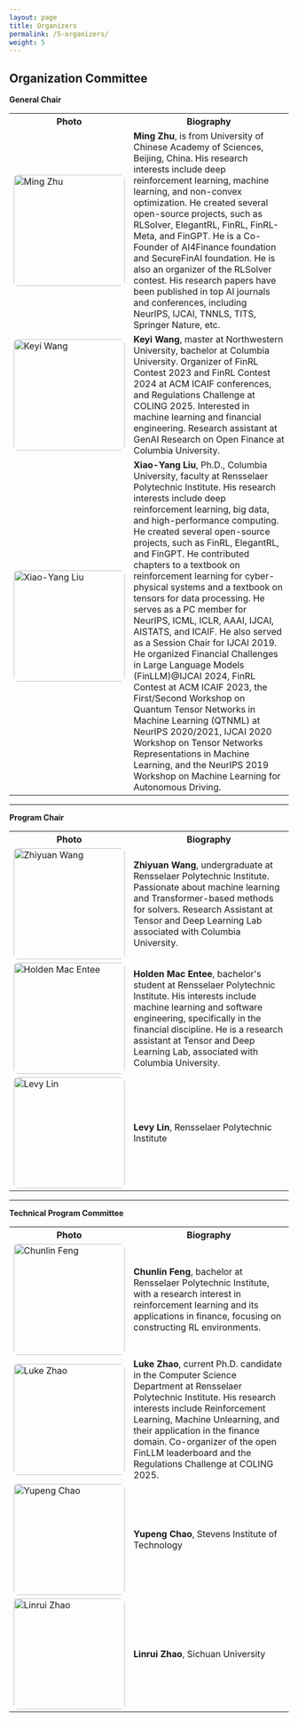 ```yaml
---
layout: page
title: Organizers
permalink: /5-organizers/
weight: 5
---
```


## Organization Committee

**General Chair**  

<table>
  <tr>
    <th>Photo</th>
    <th>Biography</th>
  </tr>

  <tr>
    <td>
      <img 
        src="https://raw.githubusercontent.com/Open-Finance-Lab/RLSolver_Contest_2025/main/docs/assets/organizers/MingZhu.jpg" 
        alt="Ming Zhu"
        style="width:200px; height:auto; border-radius:8px;"
      />
    </td>
    <td>
      <strong>Ming Zhu</strong>, is from University of Chinese Academy of Sciences, Beijing, China. His research interests include deep reinforcement learning, machine learning, and non-convex optimization. He created several open-source projects, such as RLSolver, ElegantRL, FinRL, FinRL-Meta, and FinGPT. He is a Co-Founder of AI4Finance foundation and SecureFinAI foundation. He is also an organizer of the RLSolver contest. His research papers have been published in top AI journals and conferences, including NeurIPS, IJCAI, TNNLS, TITS, Springer Nature, etc.
    </td>
  </tr>

  <tr>
    <td>
      <img 
        src="https://raw.githubusercontent.com/Open-Finance-Lab/RLSolver_Contest_2025/main/docs/assets/organizers/keyi.jpeg" 
        alt="Keyi Wang"
        style="width:200px; height:auto; border-radius:8px;"
      />
    </td>
    <td>
      <strong>Keyi Wang</strong>, master at Northwestern University, bachelor at Columbia University. Organizer of FinRL Contest 2023 and FinRL Contest 2024 at ACM ICAIF conferences, and Regulations Challenge at COLING 2025. Interested in machine learning and financial engineering. Research assistant at GenAI Research on Open Finance at Columbia University.
    </td>
  </tr>

  <tr>
    <td>
      <img 
        src="https://raw.githubusercontent.com/Open-Finance-Lab/RLSolver_Contest_2025/main/docs/assets/organizers/supervisors/liu-xy.png" 
        alt="Xiao-Yang Liu"
        style="width:200px; height:auto; border-radius:8px;"
      />
    </td>
    <td>
      <strong>Xiao-Yang Liu</strong>, Ph.D., Columbia University, faculty at Rensselaer Polytechnic Institute. His research interests include deep reinforcement learning, big data, and high-performance computing. He created several open-source projects, such as FinRL, ElegantRL, and FinGPT. He contributed chapters to a textbook on reinforcement learning for cyber-physical systems and a textbook on tensors for data processing. He serves as a PC member for NeurIPS, ICML, ICLR, AAAI, IJCAI, AISTATS, and ICAIF. He also served as a Session Chair for IJCAI 2019. He organized Financial Challenges in Large Language Models (FinLLM)@IJCAI 2024, FinRL Contest at ACM ICAIF 2023, the First/Second Workshop on Quantum Tensor Networks in Machine Learning (QTNML) at NeurIPS 2020/2021, IJCAI 2020 Workshop on Tensor Networks Representations in Machine Learning, and the NeurIPS 2019 Workshop on Machine Learning for Autonomous Driving.
    </td>
  </tr>
</table>

---

**Program Chair**  

<table>
  <tr>
    <th>Photo</th>
    <th>Biography</th>
  </tr>
  <tr>
    <td>
      <img 
        src="https://raw.githubusercontent.com/Open-Finance-Lab/RLSolver_Contest_2025/main/docs/assets/organizers/Zhiyuan.png" 
        alt="Zhiyuan Wang"
        style="width:200px; height:auto; border-radius:8px;"
      />
    </td>
    <td>
      <strong>Zhiyuan Wang</strong>, undergraduate at Rensselaer Polytechnic Institute. Passionate about machine learning and Transformer-based methods for solvers. Research Assistant at Tensor and Deep Learning Lab associated with Columbia University.
    </td>
  </tr>
  <tr>
    <td>
      <img 
        src="https://raw.githubusercontent.com/Open-Finance-Lab/RLSolver_Contest_2025/main/docs/assets/organizers/Holden.png" 
        alt="Holden Mac Entee"
        style="width:200px; height:auto; border-radius:8px;"
      />
    </td>
    <td>
      <strong>Holden Mac Entee</strong>, bachelor's student at Rensselaer Polytechnic Institute. His interests include machine learning and software engineering, specifically in the financial discipline. He is a research assistant at Tensor and Deep Learning Lab, associated with Columbia University.
    </td>
  </tr>
  <tr>
    <td>
      <img 
        src="https://raw.githubusercontent.com/Open-Finance-Lab/RLSolver_Contest_2025/main/docs/assets/organizers/1.png" 
        alt="Levy Lin"
        style="width:200px; height:auto; border-radius:8px;"
      />
    </td>
    <td>
      <strong>Levy Lin</strong>, Rensselaer Polytechnic Institute
    </td>
  </tr>
</table>

---

**Technical Program Committee**  

<table>
  <tr>
    <th>Photo</th>
    <th>Biography</th>
  </tr>
  <tr>
    <td>
      <img 
        src="https://raw.githubusercontent.com/Open-Finance-Lab/RLSolver_Contest_2025/main/docs/assets/organizers/Chunlin.jpg" 
        alt="Chunlin Feng"
        style="width:200px; height:auto; border-radius:8px;"
      />
    </td>
    <td>
      <strong>Chunlin Feng</strong>, bachelor at Rensselaer Polytechnic Institute, with a research interest in reinforcement learning and its applications in finance, focusing on constructing RL environments.
    </td>
  </tr>
  <tr>
    <td>
      <img 
        src="https://raw.githubusercontent.com/Open-Finance-Lab/RLSolver_Contest_2025/main/docs/assets/organizers/Xingjian.jpg" 
        alt="Luke Zhao"
        style="width:200px; height:auto; border-radius:8px;"
      />
    </td>
    <td>
      <strong>Luke Zhao</strong>, current Ph.D. candidate in the Computer Science Department at Rensselaer Polytechnic Institute. His research interests include Reinforcement Learning, Machine Unlearning, and their application in the finance domain. Co-organizer of the open FinLLM leaderboard and the Regulations Challenge at COLING 2025.
    </td>
  </tr>
  <tr>
    <td>
      <img 
        src="https://raw.githubusercontent.com/Open-Finance-Lab/RLSolver_Contest_2025/main/docs/assets/organizers/1.png" 
        alt="Yupeng Chao"
        style="width:200px; height:auto; border-radius:8px;"
      />
    </td>
    <td>
      <strong>Yupeng Chao</strong>, Stevens Institute of Technology
    </td>
  </tr>
  <tr>
    <td>
      <img 
        src="https://raw.githubusercontent.com/Open-Finance-Lab/RLSolver_Contest_2025/main/docs/assets/organizers/Linrui.jpg" 
        alt="Linrui Zhao"
        style="width:200px; height:auto; border-radius:8px;"
      />
    </td>
    <td>
      <strong>Linrui Zhao</strong>, Sichuan University
    </td>
  </tr>
</table>
